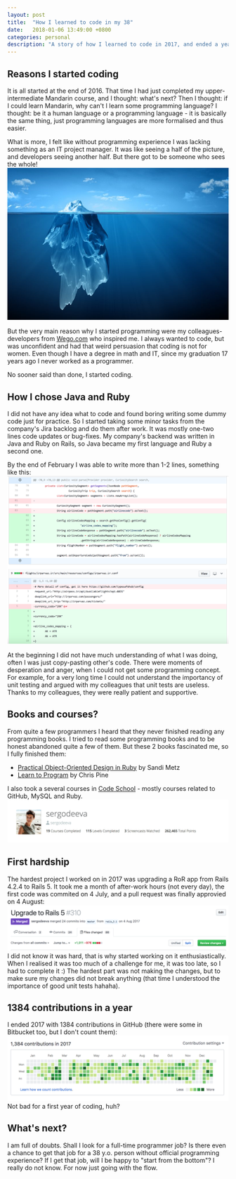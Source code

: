 ```yaml
---
layout: post
title:  "How I learned to code in my 38"
date:   2018-01-06 13:49:00 +0800
categories: personal
description: "A story of how I learned to code in 2017, and ended a year with 1384 GitHub contributions"
---
```


## Reasons I started coding
It is all started at the end of 2016. That time I had just completed my upper-intermediate Mandarin course, and I thought: what's next? Then I thought: if I could learn Mandarin, why can't I learn some programming language? I thought: be it a human language or a programming language - it is basically the same thing, just programming languages are more formalised and thus easier.

What is more, I felt like without programming experience I was lacking something as an IT project manager. It was like seeing a half of the picture, and developers seeing another half. But there got to be someone who sees the whole!
![The whole picture](/assets/post_images/2018-01-06-iceberg.jpeg)

But the very main reason why I started programming were my colleagues-developers from [Wego.com](https://www.wego.com) who inspired me. I always wanted to code, but was unconfident and had that weird persuasion that coding is not for women. Even though I have a degree in math and IT, since my graduation 17 years ago I never worked as a programmer.

No sooner said than done, I started coding.


## How I chose Java and Ruby
I did not have any idea what to code and found boring writing some dummy code just for practice. So I started taking some minor tasks from the company's Jira backlog and do them after work. It was mostly one-two lines code updates or bug-fixes. My company's backend was written in Java and Ruby on Rails, so Java became my first language and Ruby a second one.

By the end of February I was able to write more than 1-2 lines, something like this:
![First code](/assets/post_images/2018-01-06-first-code.png)

At the beginning I did not have much understanding of what I was doing, often I was just copy-pasting other's code. There were moments of desperation and anger, when I could not get some programming concept. For example, for a very long time I could not understand the importancy of unit testing and argued with my colleagues that unit tests are useless. Thanks to my colleagues, they were really patient and supportive.

## Books and courses?
From quite a few programmers I heard that they never finished reading any programming books. I tried to read some programming books and to be honest abandoned quite a few of them. But these 2 books fascinated me, so I fully finished them:
- [Practical Object-Oriented Design in Ruby](https://www.sandimetz.com/products/) by Sandi Metz
- [Learn to Program](https://pine.fm/LearnToProgram/) by Chris Pine

I also took a several courses in [Code School](https://www.codeschool.com/users/sergodeeva) - mostly courses related to GitHub, MySQL and Ruby.
![Code Shool cources](/assets/post_images/2018-01-06-codeschool.png)

## First hardship
The hardest project I worked on in 2017 was upgrading a RoR app from Rails 4.2.4 to Rails 5. It took me a month of after-work hours (not every day), the first code was commited on 4 July, and a pull request was finally approvied on 4 August:
![Rails 5 upgrade](/assets/post_images/2018-01-06-rails5.png)
I did not know it was hard, that is why started working on it enthusiastically. When I realised it was too much of a challenge for me, it was too late, so I had to complete it :) The hardest part was not making the changes, but to make sure my changes did not break anything (that time I understood the importance of good unit tests hahaha).

## 1384 contributions in a year
I ended 2017 with 1384 contributions in GitHub (there were some in Bitbucket too, but I don't count them):
![GitHub contribution](/assets/post_images/2018-01-06-2017.png)
Not bad for a first year of coding, huh?

## What's next?
I am full of doubts. Shall I look for a full-time programmer job? Is there even a chance to get that job for a 38 y.o. person without official programming experience? If I get that job, will I be happy to "start from the bottom"? I really do not know. For now just going with the flow.
